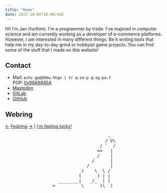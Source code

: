 ```yaml
---
title: "Home"
date: 2022-10-01T18:46:54Z
---
```


Hi! I’m Jan (he/him). I'm a programmer by trade. I've majored in computer
science and am currently working as a developer of e-commerce platforms.
However, I am interested in many different things. Be it writing tools
that help me in my day-to-day grind or hobbyist game projects.
You can find some of the stuff that I made on this website!

## Contact

* Mail: `echo go@dkhw.hkgo | tr q-za-p q-zg-pa-f`<br>PGP: [0x99A9845A](99A9845A.asc)
* <a rel="me" href="https://tilde.zone/@zweiblatt">Mastodon</a>
* [GitLab](https://gitlab.com/xrcoredll)
* [GitHub](https://github.com/jancc)

## Webring

[←](https://fediring.net/previous?host=janw.name)
[Fediring](https://fediring.net/)
[→](https://fediring.net/next?host=janw.name)
| [I'm feeling lucky!](https://fediring.net/random)

<pre style="width:fit-content;margin:auto;border:none;">
                     .
                    / V\
                  / `  /
                 <<   |
                 /    |
               /      |
             /        |
           /    \  \ /
          (      ) | |
  ________|   _/_  | |
<__________\______)\__)
</pre>
